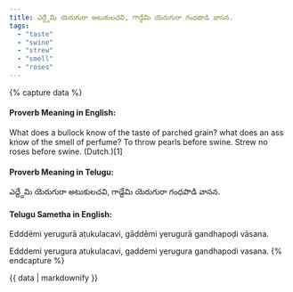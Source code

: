 ```yaml
---
title: ఎద్ద్దేమి యెరుగురా అటుకులచవి, గాడ్దేమి యెరుగురా గంధపొడి వాసన.
tags:
  - "taste"
  - "swine"
  - "strew"
  - "smell"
  - "roses"
---
```


{% capture data %}
#### Proverb Meaning in English:
What does a bullock know of the taste of parched grain? what does an ass know of the smell of perfume?
To throw pearls before swine.
Strew no roses before swine. (Dutch.)[1]

#### Proverb Meaning in Telugu:
ఎద్ద్దేమి యెరుగురా అటుకులచవి, గాడ్దేమి యెరుగురా గంధపొడి వాసన.

#### Telugu Sametha in English:
Edddēmi yerugurā aṭukulacavi, gāḍdēmi yerugurā gandhapoḍi vāsana.

Edddemi yerugura atukulacavi, gaddemi yerugura gandhapodi vasana.
{% endcapture %}

{{ data | markdownify }}

